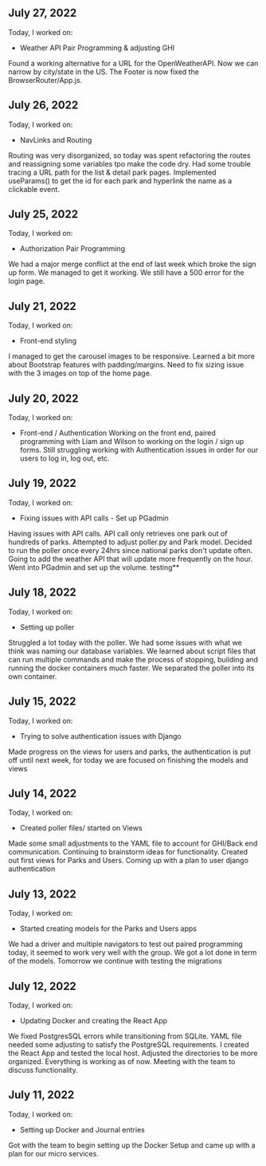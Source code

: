 ## July 27, 2022

Today, I worked on:

* Weather API Pair Programming & adjusting GHI

Found a working alternative for a URL for the OpenWeatherAPI.
Now we can narrow by city/state in the US. The Footer is now fixed 
the BrowserRouter/App.js. 

## July 26, 2022

Today, I worked on:

* NavLinks and Routing

Routing was very disorganized, so today was spent refactoring
the routes and reassigning some variables tpo make the code dry.
Had some trouble tracing a URL path for the list & detail park pages.
Implemented useParams() to get the id for each park and hyperlink the 
name as a clickable event.

## July 25, 2022

Today, I worked on:

* Authorization Pair Programming

We had a major merge conflict at the end of last week which broke the 
sign up form. We managed to get it working. We still have a 500 error
for the login page. 

## July 21, 2022

Today, I worked on:

* Front-end styling

I managed to get the carousel images to be responsive.
Learned a bit more about Bootstrap features with padding/margins.
Need to fix sizing issue with the 3 images on top of the home page.
## July 20, 2022

Today, I worked on:

* Front-end / Authentication 
Working on the front end, paired programming with Liam and Wilson 
to working on the login / sign up forms. Still struggling working with 
Authentication issues in order for our users to log in, log out, etc. 
## July 19, 2022

Today, I worked on:

* Fixing issues with API calls - Set up PGadmin

Having issues with API calls. API call only retrieves one park out 
of hundreds of parks. Attempted to adjust poller.py and Park model.
Decided to run the poller once every 24hrs since national parks don't 
update often. Going to add the weather API that will update more 
frequently on the hour. Went into PGadmin and set up the volume.
testing**
## July 18, 2022

Today, I worked on:

* Setting up poller

Struggled a lot today with the poller. We had some issues with what we think 
was naming our database variables. We learned about script files that can 
run multiple commands and make the process of stopping, building and running 
the docker containers much faster. We separated the poller into its own 
container. 
## July 15, 2022

Today, I worked on:

* Trying to solve authentication issues with Django

Made progress on the views for users and parks, the authentication is 
put off until next week, for today we are focused on finishing the models 
and views

## July 14, 2022
Today, I worked on:

* Created poller files/ started on Views

Made some small adjustments to the YAML file to account for GHI/Back 
end communication. Continuing to brainstorm ideas for functionality. 
Created out first views for Parks and Users. Coming up with a plan to 
user django authentication

## July 13, 2022
Today, I worked on:

* Started creating models for the Parks and Users apps

We had a driver and multiple navigators to test out paired programming 
today, it seemed to work very well with the group. We got a lot done 
in term of the models. Tomorrow we continue with testing the migrations
## July 12, 2022

Today, I worked on:

* Updating Docker and creating the React App

We fixed PostgresSQL errors while transitioning from SQLite. YAML 
file needed some adjusting to satisfy the PostgreSQL requirements. 
I created the React App and tested the local host. Adjusted the 
directories to be more organized. Everything is working as of now. 
Meeting with the team to discuss functionality.
## July 11, 2022

Today, I worked on:

* Setting up Docker and Journal entries

Got with the team to begin setting up the Docker Setup and came up 
with a plan for our micro services.
